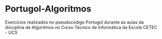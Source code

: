 # Portugol-Algoritmos
 Exercícios realizados no pseudocódigo Portugol durante as aulas da disciplina de Algoritmos no Curso Técnico de Informática da Escola CETEC - UCS
